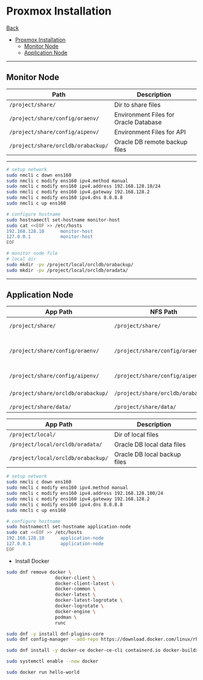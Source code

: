 # Proxmox Installation

[Back](../../../README.md)

- [Proxmox Installation](#proxmox-installation)
  - [Monitor Node](#monitor-node)
  - [Application Node](#application-node)

---

## Monitor Node

| Path                               | Description                           |
| ---------------------------------- | ------------------------------------- |
| `/project/share/`                  | Dir to share files                    |
| `/project/share/config/oraenv/`    | Environment Files for Oracle Database |
| `/project/share/config/aipenv/`    | Environment Files for API             |
| `/project/share/orcldb/orabackup/` | Oracle DB remote backup files         |

---

```sh
# setup network
sudo nmcli c down ens160
sudo nmcli c modify ens160 ipv4.method manual
sudo nmcli c modify ens160 ipv4.address 192.168.128.10/24
sudo nmcli c modify ens160 ipv4.gateway 192.168.128.2
sudo nmcli c modify ens160 ipv4.dns 8.8.8.8
sudo nmcli c up ens160

# configure hostname
sudo hostnamectl set-hostname monitor-host
sudo cat <<EOF >> /etc/hosts
192.168.128.10      monitor-host
127.0.0.1           monitor-host
EOF

# monitor node file
# local dir
sudo mkdir -pv /project/local/orcldb/orabackup/
sudo mkdir -pv /project/local/orcldb/oradata/
```

---

## Application Node

| App Path                           | NFS Path                           | Description                           |
| ---------------------------------- | ---------------------------------- | ------------------------------------- |
| `/project/share/`                  | `/project/share/`                  | Dir to share files                    |
| `/project/share/config/oraenv/`    | `/project/share/config/oraenv/`    | Environment Files for Oracle Database |
| `/project/share/config/aipenv/`    | `/project/share/config/aipenv/`    | Environment Files for API             |
| `/project/share/orcldb/orabackup/` | `/project/share/orcldb/orabackup/` | Oracle DB backup files                |
| `/project/share/data/`             | `/project/share/data/`             | Source Data                           |

| App Path                           | Description                  |
| ---------------------------------- | ---------------------------- |
| `/project/local/`                  | Dir of local files           |
| `/project/local/orcldb/oradata/`   | Oracle DB local data files   |
| `/project/local/orcldb/orabackup/` | Oracle DB local backup files |

```sh
# setup network
sudo nmcli c down ens160
sudo nmcli c modify ens160 ipv4.method manual
sudo nmcli c modify ens160 ipv4.address 192.168.128.100/24
sudo nmcli c modify ens160 ipv4.gateway 192.168.128.2
sudo nmcli c modify ens160 ipv4.dns 8.8.8.8
sudo nmcli c up ens160

# configure hostname
sudo hostnamectl set-hostname application-node
sudo cat <<EOF >> /etc/hosts
192.168.128.10      application-node
127.0.0.1           application-node
EOF
```

- Install Docker

```sh
sudo dnf remove docker \
                  docker-client \
                  docker-client-latest \
                  docker-common \
                  docker-latest \
                  docker-latest-logrotate \
                  docker-logrotate \
                  docker-engine \
                  podman \
                  runc

sudo dnf -y install dnf-plugins-core
sudo dnf config-manager --add-repo https://download.docker.com/linux/rhel/docker-ce.repo

sudo dnf install -y docker-ce docker-ce-cli containerd.io docker-buildx-plugin docker-compose-plugin

sudo systemctl enable --now docker

sudo docker run hello-world
```